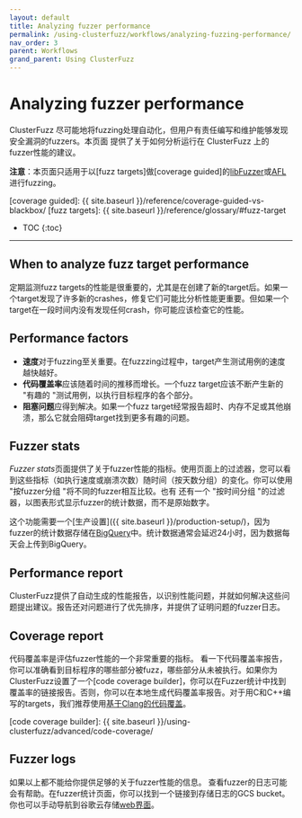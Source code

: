 ```yaml
---
layout: default
title: Analyzing fuzzer performance
permalink: /using-clusterfuzz/workflows/analyzing-fuzzing-performance/
nav_order: 3
parent: Workflows
grand_parent: Using ClusterFuzz
---
```


# Analyzing fuzzer performance

ClusterFuzz 尽可能地将fuzzing处理自动化，但用户有责任编写和维护能够发现安全漏洞的fuzzers。本页面
提供了关于如何分析运行在 ClusterFuzz 上的fuzzer性能的建议。

**注意**：本页面只适用于以[fuzz targets]做[coverage guided]的[libFuzzer]或[AFL]进行fuzzing。

[AFL]: http://lcamtuf.coredump.cx/afl/
[libFuzzer]: https://llvm.org/docs/LibFuzzer.html
[coverage guided]: {{ site.baseurl }}/reference/coverage-guided-vs-blackbox/
[fuzz targets]: {{ site.baseurl }}/reference/glossary/#fuzz-target

- TOC
{:toc}

---

## When to analyze fuzz target performance

定期监测fuzz targets的性能是很重要的，尤其是在创建了新的target后。如果一个target发现了许多新的crashes，修复它们可能比分析性能更重要。但如果一个target在一段时间内没有发现任何crash，你可能应该检查它的性能。

## Performance factors

* **速度**对于fuzzing至关重要。在fuzzzing过程中，target产生测试用例的速度越快越好。
* **代码覆盖率**应该随着时间的推移而增长。一个fuzz target应该不断产生新的 "有趣的 "测试用例，以执行目标程序的各个部分。
* **阻塞问题**应得到解决。如果一个fuzz target经常报告超时、内存不足或其他崩溃，那么它就会阻碍target找到更多有趣的问题。

## Fuzzer stats

*Fuzzer stats*页面提供了关于fuzzer性能的指标。使用页面上的过滤器，您可以看到这些指标（如执行速度或崩溃次数）随时间（按天数分组）的变化。你可以使用 "按fuzzer分组 "将不同的fuzzer相互比较。也有
还有一个 "按时间分组 "的过滤器，以图表形式显示fuzzer的统计数据，而不是原始数字。

这个功能需要一个[生产设置]({{ site.baseurl }}/production-setup/)，因为fuzzer的统计数据存储在[BigQuery]中。统计数据通常会延迟24小时，因为数据每天会上传到BigQuery。

[BigQuery]: https://cloud.google.com/bigquery/

## Performance report

ClusterFuzz提供了自动生成的性能报告，以识别性能问题，并就如何解决这些问题提出建议。报告还对问题进行了优先排序，并提供了证明问题的fuzzer日志。

## Coverage report

代码覆盖率是评估fuzzer性能的一个非常重要的指标。 看一下代码覆盖率报告，你可以准确看到目标程序的哪些部分被fuzz，哪些部分从未被执行。如果你为ClusterFuzz设置了一个[code coverage builder]，你可以在Fuzzer统计中找到覆盖率的链接报告。否则，你可以在本地生成代码覆盖率报告。对于用C和C++编写的targets，我们推荐使用[基于Clang的代码覆盖]。

[code coverage builder]: {{ site.baseurl }}/using-clusterfuzz/advanced/code-coverage/

## Fuzzer logs

如果以上都不能给你提供足够的关于fuzzer性能的信息。 查看fuzzer的日志可能会有帮助。在fuzzer统计页面，你可以找到一个链接到存储日志的GCS bucket。你也可以手动导航到谷歌云存储[web界面]。

[基于Clang的代码覆盖]: https://clang.llvm.org/docs/SourceBasedCodeCoverage.html
[web界面]: https://console.cloud.google.com/storage/browser
